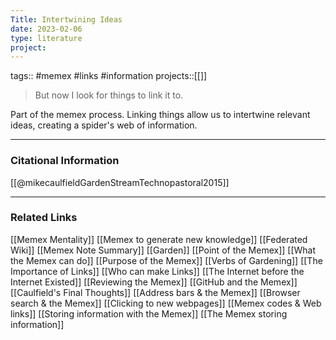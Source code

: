 ```yaml
---
Title: Intertwining Ideas
date: 2023-02-06
type: literature
project:
---
```

tags:: #memex #links #information
projects::[[]]


> But now I look for things to link it to.

Part of the memex process. Linking things allow us to intertwine relevant ideas, creating a spider's web of information.

---
### Citational Information

[[@mikecaulfieldGardenStreamTechnopastoral2015]]

---

### Related Links

[[Memex Mentality]]
[[Memex to generate new knowledge]]
[[Federated Wiki]]
[[Memex Note Summary]]
[[Garden]]
[[Point of the Memex]]
[[What the Memex can do]]
[[Purpose of the Memex]]
[[Verbs of Gardening]]
[[The Importance of Links]]
[[Who can make Links]]
[[The Internet before the Internet Existed]]
[[Reviewing the Memex]]
[[GitHub and the Memex]]
[[Caulfield's Final Thoughts]]
[[Address bars & the Memex]]
[[Browser search & the Memex]]
[[Clicking to new webpages]]
[[Memex codes & Web links]]
[[Storing information with the Memex]]
[[The Memex storing information]]